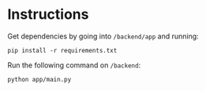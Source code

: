 # Instructions

Get dependencies by going into `/backend/app` and running:
```
pip install -r requirements.txt
```

Run the following command on `/backend`:

```
python app/main.py
```